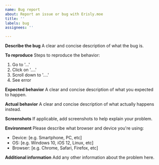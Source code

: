```yaml
---
name: Bug report
about: Report an issue or bug with Erisly.moe
title: ''
labels: bug
assignees: ''

---
```


**Describe the bug**
A clear and concise description of what the bug is.

**To reproduce**
Steps to reproduce the behavior:
1. Go to '...'
2. Click on '....'
3. Scroll down to '....'
4. See error

**Expected behavior**
A clear and concise description of what you expected to happen.

**Actual behavior**
A clear and concise description of what actually happens instead.

**Screenshots**
If applicable, add screenshots to help explain your problem.

**Environment**
Please describe what browser and device you're using:
 - Device: [e.g. Smartphone, PC, etc]
 - OS: [e.g. Windows 10, iOS 12, Linux, etc]
 - Browser: [e.g. Chrome, Safari, Firefox, etc]

**Additional information**
Add any other information about the problem here.
